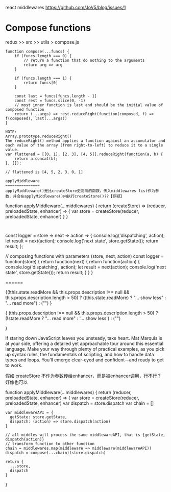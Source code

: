 react middlewares
https://github.com/JoV5/blog/issues/1

Compose functions
=================
redux >> src >> utils > compose.js 
```
function compose(...funcs) {
	if (funcs.length === 0) {
		// return a function that do nothing to the arguments
		return arg => arg
	}

	if (funcs.length === 1) {
		return funcs[0]
	}

	const last = funcs[funcs.length - 1]
	const rest = funcs.slice(0, -1)
	// most inner function is last and should be the initial value of composed function
	return (...args) => rest.reduceRight(function(composed, f) => f(composed), last(...args))
}

NOTE:
Array.prototype.reduceRight()
The reduceRight() method applies a function against an accumulator and each value of the array (from right-to-left) to reduce it to a single value.
var flattened = [[0, 1], [2, 3], [4, 5]].reduceRight(function(a, b) {
    return a.concat(b);
}, []);

// flattened is [4, 5, 2, 3, 0, 1]

applyMiddleware
===============
applyMiddleware()是比createStore更高阶的函数，传入middlewares list作为参数，并会在applyMiddleware()内执行createStore()??【存疑】
```
function applyMiddleware(...middlewares) {
	return (createStore) => (reducer, preloadedState, enhancer) => {
		var store = createStore(reducer, preloadedState, enhancer)
	}
}
```


```


const logger = store => next => action => {
	console.log('dispatching', action);
	let result = next(action);
	console.log('next state', store.getState());
	return result;
};


// composing functions with parameters (store, next, action)
const logger = function(store) {
	return function(next) {
		return function(action) {
			console.log('dispatching', action);
			let result = next(action);
			console.log('next state', store.getState());
			return result;
		}
	}
}


======

{(!this.state.readMore && this.props.description !== null && this.props.description.length > 50) ?
                                ((this.state.readMore) ? "... show less" : "... read more") :
                                ("")
                            }


 {
 	(this.props.description !== null && this.props.description.length > 50) ? 
 		(!state.readMore ? "... read more" : '... show less') :
 		("")

 }


If staring down JavaScript leaves you unsteady, take heart. Mat Marquis is at your side, offering a detailed yet approachable tour around this essential language. Make your way through plenty of practical examples, as you pick up syntax rules, the fundamentals of scripting, and how to handle data types and loops. You’ll emerge clear-eyed and confident—and ready to get to work.


假如 createStore 不作为参数传给enhancer，而是被enhancer调用，行不行？ 好像也可以



function applyMiddleware(...middlewares) {
  return (reducer, preloadedState, enhancer) => {
    var store = createStore(reducer, preloadedState, enhancer)
    var dispatch = store.dispatch
    var chain = []

    var middlewareAPI = {
      getState: store.getState,
      dispatch: (action) => store.dispatch(action)
    }

    // all middles will process the same middlewareAPI, that is {getState, dispatch(action)}
    // transform function to other function
    chain = middlewares.map(middleware => middleware(middlewareAPI))
    dispatch = compose(...chain)(store.dispatch)

    return {
      ...store,
      dispatch
    }
  }
